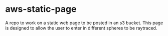 # aws-static-page
A repo to work on a static web page to be posted in an s3 bucket. This page is designed to allow the user to enter in different spheres to be raytraced.
